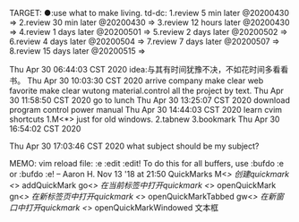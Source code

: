 TARGET:
●:use what to make living.
td-dc:
1.review  5 min   later @20200430 ⇒ 
2.review 30 min   later @20200430 ⇒ 
3.review 12 hours later @20200430 ⇒ 
4.review  1 days  later @20200501 ⇒ 
5.review  2 days  later @20200502 ⇒ 
6.review  4 days  later @20200504 ⇒ 
7.review  7 days  later @20200507 ⇒ 
8.review 15 days  later @20200515 ⇒ 


Thu Apr 30 06:44:03 CST 2020
    <blog>
    idea:与其有时间犹豫不决，不如花时间多看看书。
    </blog>
Thu Apr 30 10:03:30 CST 2020
    arrive company
    make clear web favorite
    make clear wutong material.control all the project by text.
Thu Apr 30 11:58:50 CST 2020
    go to lunch
Thu Apr 30 13:25:07 CST 2020
    download program control power manual
Thu Apr 30 14:44:03 CST 2020
    learn cvim shortcuts
    1.M<*> just for old windows.
    2.tabnew
    3.bookmark
Thu Apr 30 16:54:02 CST 2020


Thu Apr 30 17:03:46 CST 2020
    what subject should be my subject?
    
   


MEMO:
    vim reload file: :e :edit :edit!
    To do this for all buffers, use :bufdo :e or :bufdo :e! – Aaron H. Nov 13 '18 at 21:50 
    QuickMarks
    M<*>	创建quickmark <*>	addQuickMark
    go<*>	在当前标签中打开quickmark <*>	openQuickMark
    gn<*>	在新标签页中打开quickmark <*>	openQuickMarkTabbed
    gw<*>	在新窗口中打开quickmark <*>	openQuickMarkWindowed
    文本框
